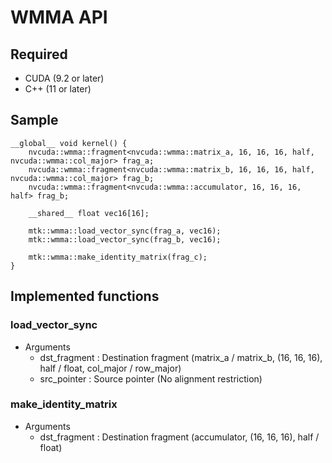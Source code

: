 # WMMA API

## Required
- CUDA (9.2 or later)
- C++ (11 or later)

## Sample
```cuda
__global__ void kernel() {
	nvcuda::wmma::fragment<nvcuda::wmma::matrix_a, 16, 16, 16, half, nvcuda::wmma::col_major> frag_a;
	nvcuda::wmma::fragment<nvcuda::wmma::matrix_b, 16, 16, 16, half, nvcuda::wmma::col_major> frag_b;
	nvcuda::wmma::fragment<nvcuda::wmma::accumulator, 16, 16, 16, half> frag_b;

	__shared__ float vec16[16];

	mtk::wmma::load_vector_sync(frag_a, vec16);
	mtk::wmma::load_vector_sync(frag_b, vec16);

	mtk::wmma::make_identity_matrix(frag_c);
}
```

## Implemented functions
### load_vector_sync
- Arguments
  - dst_fragment : Destination fragment (matrix_a / matrix_b, (16, 16, 16), half / float, col_major / row_major)
  - src_pointer  : Source pointer (No alignment restriction)

### make_identity_matrix
- Arguments
  - dst_fragment : Destination fragment (accumulator, (16, 16, 16), half / float)

